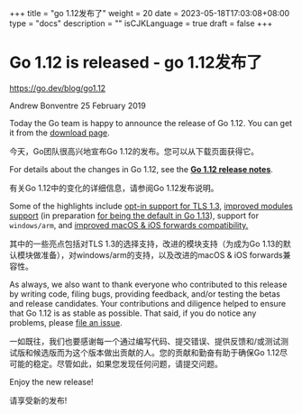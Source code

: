 +++
title = "go 1.12发布了"
weight = 20
date = 2023-05-18T17:03:08+08:00
type = "docs"
description = ""
isCJKLanguage = true
draft = false
+++

# Go 1.12 is released - go 1.12发布了

https://go.dev/blog/go1.12

Andrew Bonventre
25 February 2019

Today the Go team is happy to announce the release of Go 1.12. You can get it from the [download page](https://go.dev/dl/).

今天，Go团队很高兴地宣布Go 1.12的发布。您可以从下载页面获得它。

For details about the changes in Go 1.12, see the [**Go 1.12 release notes**](https://go.dev/doc/go1.12).

有关Go 1.12中的变化的详细信息，请参阅Go 1.12发布说明。

Some of the highlights include [opt-in support for TLS 1.3](https://go.dev/doc/go1.12#tls_1_3), [improved modules support](https://go.dev/doc/go1.12#modules) (in preparation [for being the default in Go 1.13](https://go.dev/blog/modules2019)), support for `windows/arm`, and [improved macOS & iOS forwards compatibility.](https://go.dev/doc/go1.12#darwin)

其中的一些亮点包括对TLS 1.3的选择支持，改进的模块支持（为成为Go 1.13的默认模块做准备），对windows/arm的支持，以及改进的macOS & iOS forwards兼容性。

As always, we also want to thank everyone who contributed to this release by writing code, filing bugs, providing feedback, and/or testing the betas and release candidates. Your contributions and diligence helped to ensure that Go 1.12 is as stable as possible. That said, if you do notice any problems, please [file an issue](https://go.dev/issues/new).

一如既往，我们也要感谢每一个通过编写代码、提交错误、提供反馈和/或测试测试版和候选版而为这个版本做出贡献的人。您的贡献和勤奋有助于确保Go 1.12尽可能的稳定。尽管如此，如果您发现任何问题，请提交问题。

Enjoy the new release!

请享受新的发布!
